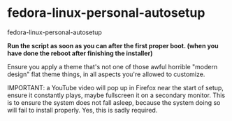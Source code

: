 # fedora-linux-personal-autosetup

fedora-linux-personal-autosetup

**Run the script as soon as you can after the first proper boot. (when you have done the reboot after finishing the installer)**

Ensure you apply a theme that's not one of those awful horrible "modern design" flat theme things, in all aspects you're allowed to customize. 

IMPORTANT: a YouTube video will pop up in Firefox near the start of setup, ensure it constantly plays, maybe fullscreen it on a secondary monitor. This is to ensure the system does not fall asleep, because the system doing so will fail to install properly. Yes, this is sadly required.
